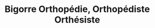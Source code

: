 ---
title: "Bigorre Orthopédie, Orthopédiste Orthésiste"
url: /tarbes/bigorre-orthopedie-orthopediste-orthesiste/
shop: Sanitätshaus
---